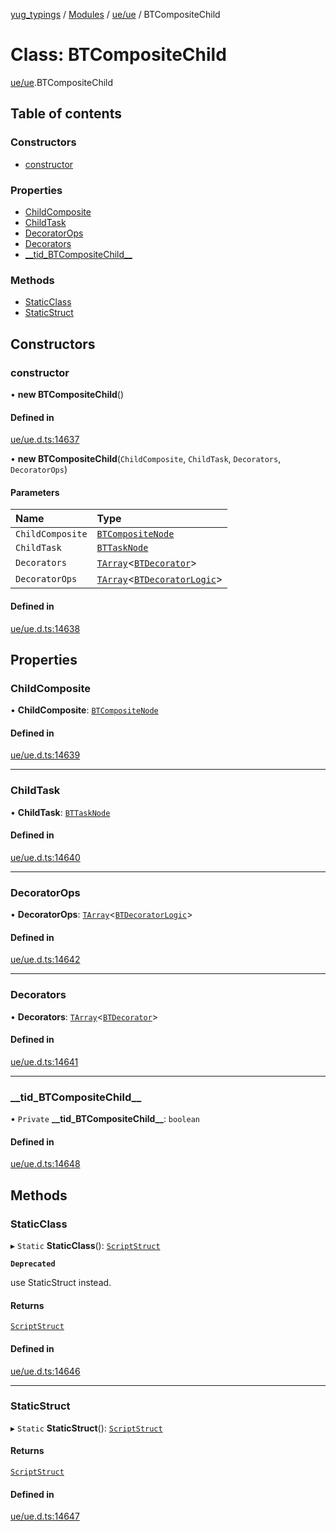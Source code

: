 [yug_typings](../README.md) / [Modules](../modules.md) / [ue/ue](../modules/ue_ue.md) / BTCompositeChild

# Class: BTCompositeChild

[ue/ue](../modules/ue_ue.md).BTCompositeChild

## Table of contents

### Constructors

- [constructor](ue_ue.BTCompositeChild.md#constructor)

### Properties

- [ChildComposite](ue_ue.BTCompositeChild.md#childcomposite)
- [ChildTask](ue_ue.BTCompositeChild.md#childtask)
- [DecoratorOps](ue_ue.BTCompositeChild.md#decoratorops)
- [Decorators](ue_ue.BTCompositeChild.md#decorators)
- [\_\_tid\_BTCompositeChild\_\_](ue_ue.BTCompositeChild.md#__tid_btcompositechild__)

### Methods

- [StaticClass](ue_ue.BTCompositeChild.md#staticclass)
- [StaticStruct](ue_ue.BTCompositeChild.md#staticstruct)

## Constructors

### constructor

• **new BTCompositeChild**()

#### Defined in

[ue/ue.d.ts:14637](https://github.com/YugMetaverse/yug_typings/blob/25cad34/ue/ue.d.ts#L14637)

• **new BTCompositeChild**(`ChildComposite`, `ChildTask`, `Decorators`, `DecoratorOps`)

#### Parameters

| Name | Type |
| :------ | :------ |
| `ChildComposite` | [`BTCompositeNode`](ue_ue.BTCompositeNode.md) |
| `ChildTask` | [`BTTaskNode`](ue_ue.BTTaskNode.md) |
| `Decorators` | [`TArray`](../interfaces/ue_puerts.TArray.md)<[`BTDecorator`](ue_ue.BTDecorator.md)\> |
| `DecoratorOps` | [`TArray`](../interfaces/ue_puerts.TArray.md)<[`BTDecoratorLogic`](ue_ue.BTDecoratorLogic.md)\> |

#### Defined in

[ue/ue.d.ts:14638](https://github.com/YugMetaverse/yug_typings/blob/25cad34/ue/ue.d.ts#L14638)

## Properties

### ChildComposite

• **ChildComposite**: [`BTCompositeNode`](ue_ue.BTCompositeNode.md)

#### Defined in

[ue/ue.d.ts:14639](https://github.com/YugMetaverse/yug_typings/blob/25cad34/ue/ue.d.ts#L14639)

___

### ChildTask

• **ChildTask**: [`BTTaskNode`](ue_ue.BTTaskNode.md)

#### Defined in

[ue/ue.d.ts:14640](https://github.com/YugMetaverse/yug_typings/blob/25cad34/ue/ue.d.ts#L14640)

___

### DecoratorOps

• **DecoratorOps**: [`TArray`](../interfaces/ue_puerts.TArray.md)<[`BTDecoratorLogic`](ue_ue.BTDecoratorLogic.md)\>

#### Defined in

[ue/ue.d.ts:14642](https://github.com/YugMetaverse/yug_typings/blob/25cad34/ue/ue.d.ts#L14642)

___

### Decorators

• **Decorators**: [`TArray`](../interfaces/ue_puerts.TArray.md)<[`BTDecorator`](ue_ue.BTDecorator.md)\>

#### Defined in

[ue/ue.d.ts:14641](https://github.com/YugMetaverse/yug_typings/blob/25cad34/ue/ue.d.ts#L14641)

___

### \_\_tid\_BTCompositeChild\_\_

• `Private` **\_\_tid\_BTCompositeChild\_\_**: `boolean`

#### Defined in

[ue/ue.d.ts:14648](https://github.com/YugMetaverse/yug_typings/blob/25cad34/ue/ue.d.ts#L14648)

## Methods

### StaticClass

▸ `Static` **StaticClass**(): [`ScriptStruct`](ue_ue.ScriptStruct.md)

**`Deprecated`**

use StaticStruct instead.

#### Returns

[`ScriptStruct`](ue_ue.ScriptStruct.md)

#### Defined in

[ue/ue.d.ts:14646](https://github.com/YugMetaverse/yug_typings/blob/25cad34/ue/ue.d.ts#L14646)

___

### StaticStruct

▸ `Static` **StaticStruct**(): [`ScriptStruct`](ue_ue.ScriptStruct.md)

#### Returns

[`ScriptStruct`](ue_ue.ScriptStruct.md)

#### Defined in

[ue/ue.d.ts:14647](https://github.com/YugMetaverse/yug_typings/blob/25cad34/ue/ue.d.ts#L14647)
